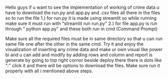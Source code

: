 
Hello guys 
if u want to see the implementation of working of crime data
u have to download the run.py and app.py and .csv files all there in the files
so to run the file
1.) for run.py it is made using streamlit so while running make sure it must run with "streamlit run run.py" 
2.) for file app.py is run through " python app.py" 
and these both run in cmd (Command Prompt)

Make sure all the required files must be in  same directory so that u can run same file one after the other in the same cmd.
Try it and enjoy the visualization of inserting any crime data and make ur own visual like power bi and u can  add and modify by adding rows and column and report is generate by going to top right cornor beside deploy there there is dots like 
":" click it and there will be options to download the files.
Make sure run it properly with all i mentioned above steps.
